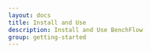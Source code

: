 ```yaml
---
layout: docs
title: Install and Use
description: Install and Use BenchFlow
group: getting-started
---
```


<!-- Probably, since for now we use BenchFlow mainly for research purposes, I would also report a way to contact me for accessing our deployment. E.g., using my website. -->

<!-- In the future we plan to have the possibility to try BenchFlow on a dedicated server, to test its functionality (with limitations) -->
